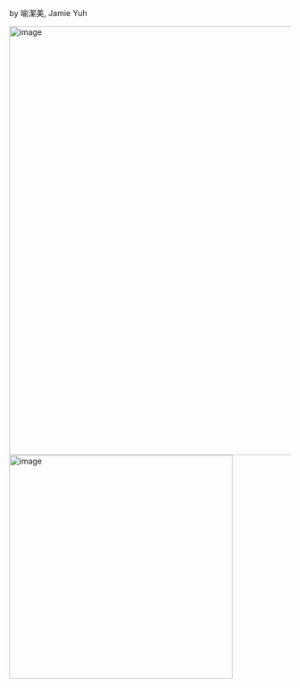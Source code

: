 by 喻潔美, Jamie Yuh 

<img width="767" alt="image" src="https://github.com/user-attachments/assets/5631c1c2-5f95-4f95-b980-167d811c7422" />

<img width="400" alt="image" src="" />
